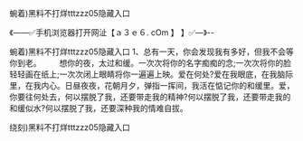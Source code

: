 蜿着)黑料不打烊tttzzz05隐藏入口

《——✅手机浏览器打开网沚【ａ３ｅ６. cOm 】 】✅—》--

蜿着)黑料不打烊tttzzz05隐藏入口	1、总有一天，你会发现我有多好，但我不会等你到老。
　　想你的夜，太过和缓。一次次将你的名字痴痴的念;一次次将你的脸轻轻画在纸上;一次次闭上眼睛将你一遍遍上映。爱在何处?爱在我眼底，在我脑际里，在我内心。日昼夜夜，花朝月夕，弹指一挥间，我活在惦记你的和缓里。爱，你要往何处去，何以摆脱了我，还要带走我的精神?何以摆脱了我，还要带走我的和缓似水?何以摆脱了我，还要深种我的情难自拔。





绕刻)黑料不打烊tttzzz05隐藏入口
